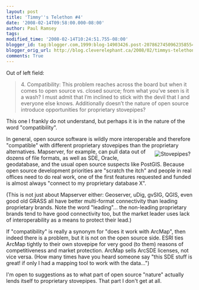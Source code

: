 ```yaml
---
layout: post
title: 'Timmy''s Telethon #4'
date: '2008-02-14T09:58:00.000-08:00'
author: Paul Ramsey
tags: 
modified_time: '2008-02-14T10:24:51.755-08:00'
blogger_id: tag:blogger.com,1999:blog-14903426.post-2078627450962358554
blogger_orig_url: http://blog.cleverelephant.ca/2008/02/timmys-telethon-4.html
comments: True
---
```


Out of left field:

<blockquote>4. Compatibility: This problem reaches across the board but when it comes to open source vs. closed source; from what you’ve seen is it a wash? I must admit that I’m inclined to stick with the devil that I and everyone else knows. Additionally doesn’t the nature of open source introduce opportunities for proprietary stovepipes?</blockquote>

This one I frankly do not understand, but perhaps it is in the nature of the word "compatibility". 

In general, open source software is wildly more interoperable and therefore "compatible" with different proprietary stovepipes than the proprietary alternatives.  <img src="http://www.gascoals.net/Portals/1/Direct%20Vent/dv%20group.gif" style="float:right;border-width:0;padding:6px" alt="Stovepipes?" /> Mapserver, for example, can pull data out of dozens of file formats, as well as SDE, Oracle, geodatabase, and the usual open source suspects like PostGIS.  Because open source development priorities are "scratch the itch" and people in real offices need to do real work, one of the first features requested and funded is almost always "connect to my proprietary database X".

(This is not just about Mapserver either: Geoserver, uDig, gvSIG, QGIS, even good old GRASS all have better multi-format connectivity than leading proprietary brands. Note the word "leading"... the non-leading proprietary brands tend to have good connectivity too, but the market leader uses lack of interoperability as a means to protect their lead.)

If "compatibility" is really a synonym for "does it work with ArcMap", then indeed there is a problem, but it is not on the open source side. ESRI ties ArcMap tightly to their own stovepipe for very good (to them) reasons of competitiveness and market protection. ArcMap sells ArcSDE licenses, not vice versa.  (How many times have you heard someone say "this SDE stuff is great! if only I had a mapping tool to work with the data...")

I'm open to suggestions as to what part of open source "nature" actually lends itself to proprietary stovepipes.  That part I don't get at all.